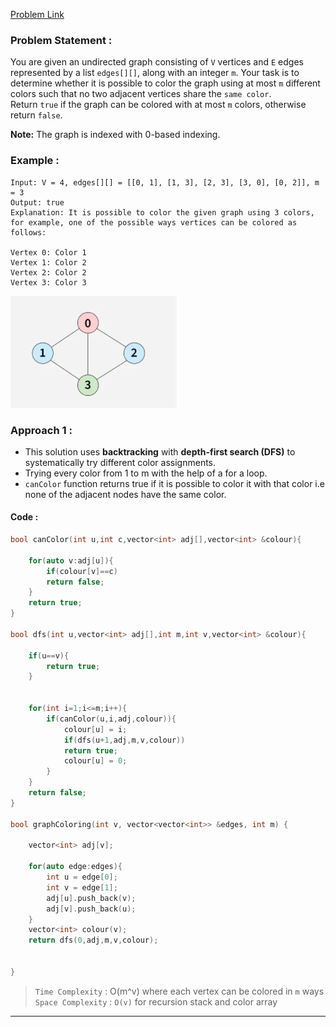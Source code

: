 [Problem Link](https://www.geeksforgeeks.org/problems/m-coloring-problem-1587115620/1)
### Problem Statement : 

You are given an undirected graph consisting of `V` vertices and `E` edges represented by a list `edges[][]`, along with an integer `m`. 
Your task is to determine whether it is possible to color the graph using at most `m` different colors such that no two adjacent vertices share the `same color`. Return `true` if the graph can be colored with at most `m` colors, otherwise return `false`. 

**Note:** The graph is indexed with 0-based indexing.

### Example : 

```
Input: V = 4, edges[][] = [[0, 1], [1, 3], [2, 3], [3, 0], [0, 2]], m = 3
Output: true
Explanation: It is possible to color the given graph using 3 colors, for example, one of the possible ways vertices can be colored as follows:  

Vertex 0: Color 1
Vertex 1: Color 2
Vertex 2: Color 2
Vertex 3: Color 3
```

![img](../Images/mcolouring.png)
### Approach 1 :

- This solution uses **backtracking** with **depth-first search (DFS)** to systematically try different color assignments.
- Trying every color from 1 to m with the help of a for a loop.
-  `canColor` function returns true if it is possible to color it with that color i.e none of the adjacent nodes have the same color.  
  

#### Code :

``` cpp
bool canColor(int u,int c,vector<int> adj[],vector<int> &colour){
	
	for(auto v:adj[u]){
		if(colour[v]==c)
		return false;
	}
	return true;
}

bool dfs(int u,vector<int> adj[],int m,int v,vector<int> &colour){
	
	if(u==v){
		return true;
	}
	
	
	for(int i=1;i<=m;i++){
		if(canColor(u,i,adj,colour)){
			colour[u] = i;
			if(dfs(u+1,adj,m,v,colour))
			return true;
			colour[u] = 0;
		}
	}
	return false;
}

bool graphColoring(int v, vector<vector<int>> &edges, int m) {
	
	vector<int> adj[v];
	
	for(auto edge:edges){
		int u = edge[0];
		int v = edge[1];
		adj[u].push_back(v);
		adj[v].push_back(u);
	}
	vector<int> colour(v);
	return dfs(0,adj,m,v,colour);
	

}
```


> `Time Complexity` : O(m^v) where each vertex can be colored in `m` ways
> `Space Complexity` : `O(v)` for recursion stack and color array

---

